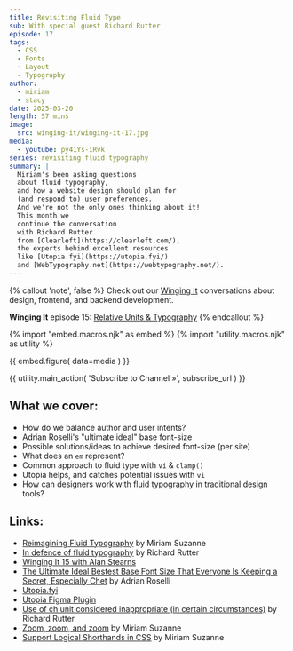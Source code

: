 ```yaml
---
title: Revisiting Fluid Type
sub: With special guest Richard Rutter
episode: 17
tags:
  - CSS
  - Fonts
  - Layout
  - Typography
author:
  - miriam
  - stacy
date: 2025-03-20
length: 57 mins
image:
  src: winging-it/winging-it-17.jpg
media:
  - youtube: py41Ys-iRvk
series: revisiting fluid typography
summary: |
  Miriam's been asking questions
  about fluid typography,
  and how a website design should plan for
  (and respond to) user preferences.
  And we're not the only ones thinking about it!
  This month we
  continue the conversation
  with Richard Rutter
  from [Clearleft](https://clearleft.com/),
  the experts behind excellent resources
  like [Utopia.fyi](https://utopia.fyi/)
  and [WebTypography.net](https://webtypography.net/).
---
```


{% callout 'note', false %}
Check out our [Winging It](/wingingit/)
conversations about design, frontend,
and backend development.

**Winging It** episode 15: [Relative Units & Typography](/2025/01/24/winging-it-15/)
{% endcallout %}

{% import "embed.macros.njk" as embed %}
{% import "utility.macros.njk" as utility %}

{{ embed.figure(
  data=media
) }}

{{ utility.main_action(
  'Subscribe to Channel »',
  subscribe_url
) }}

 ## What we cover:

- How do we balance author and user intents?
- Adrian Roselli's "ultimate ideal" base font-size
- Possible solutions/ideas to achieve desired font-size (per site)
- What does an `em` represent?
- Common approach to fluid type with `vi` & `clamp()`
- Utopia helps, and catches potential issues with `vi`
- How can designers work with fluid typography in traditional design tools?

## Links:

- [Reimagining Fluid Typography](/2025/02/12/fluid-type/) by Miriam Suzanne
- [In defence of fluid typography](https://clagnut.com/blog/2441/) by Richard Rutter
- [Winging It 15 with Alan Stearns](/2025/01/24/winging-it-15/)
- [The Ultimate Ideal Bestest Base Font Size That Everyone Is Keeping a Secret, Especially Chet](https://adrianroselli.com/2024/03/the-ultimate-ideal-bestest-base-font-size-that-everyone-is-keeping-a-secret-especially-chet.html) by Adrian Roselli
- [Utopia.fyi](https://utopia.fyi/)
- [Utopia Figma Plugin](https://www.figma.com/community/plugin/951884648789524000/utopia-fluid-type-space-calculator)
- [Use of ch unit considered inappropriate (in certain circumstances)](https://clagnut.com/blog/2432/) by Richard Rutter
- [Zoom, zoom, and zoom](/2024/07/09/zoomies/) by Miriam Suzanne
- [Support Logical Shorthands in CSS](/2025/03/20/logical-shorthand/) by Miriam Suzanne
